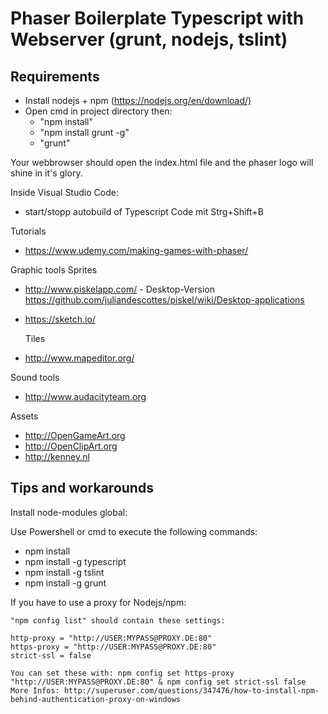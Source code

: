 # Phaser Boilerplate Typescript with Webserver (grunt, nodejs, tslint)

## Requirements

- Install nodejs + npm (<https://nodejs.org/en/download/)>
- Open cmd in project directory then:
  - "npm install"
  - "npm install grunt -g"
  - "grunt"

Your webbrowser should open the index.html file and the phaser logo will shine in it's glory.

Inside Visual Studio Code:

- start/stopp autobuild of Typescript Code mit Strg+Shift+B

Tutorials

- <https://www.udemy.com/making-games-with-phaser/>

Graphic tools
    Sprites
- <http://www.piskelapp.com/>  - Desktop-Version https://github.com/juliandescottes/piskel/wiki/Desktop-applications
- <https://sketch.io/>

    Tiles

- http://www.mapeditor.org/

Sound tools

- <http://www.audacityteam.org>

Assets

- <http://OpenGameArt.org>
- <http://OpenClipArt.org>
- <http://kenney.nl>

## Tips and workarounds

Install node-modules global:

Use Powershell or cmd to execute the following commands:
- npm install
- npm install -g typescript
- npm install -g tslint
- npm install -g grunt

If you have to use a proxy for Nodejs/npm:

    "npm config list" should contain these settings:

    http-proxy = "http://USER:MYPASS@PROXY.DE:80"
    https-proxy = "http://USER:MYPASS@PROXY.DE:80"
    strict-ssl = false

    You can set these with: npm config set https-proxy "http://USER:MYPASS@PROXY.DE:80" & npm config set strict-ssl false
    More Infos: http://superuser.com/questions/347476/how-to-install-npm-behind-authentication-proxy-on-windows
